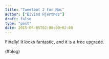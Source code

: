 ```yaml
---
title: "Tweetbot 2 for Mac"
author: ["Eivind Hjertnes"]
draft: false
type: "post"
date: 2015-06-05T02:00:00+02:00
---
```


Finally! It looks fantastic, and it is a free upgrade.

(#blog)

